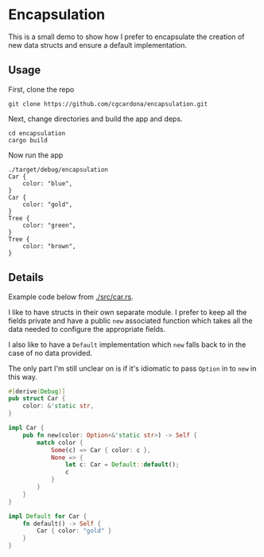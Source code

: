 # Encapsulation

This is a small demo to show how I prefer to encapsulate the creation of new data structs and ensure a default implementation.

## Usage

First, clone the repo

```
git clone https://github.com/cgcardona/encapsulation.git
```

Next, change directories and build the app and deps.

```
cd encapsulation
cargo build
```

Now run the app

```
./target/debug/encapsulation
Car {
    color: "blue",
}
Car {
    color: "gold",
}
Tree {
    color: "green",
}
Tree {
    color: "brown",
}
```

## Details

Example code below from [./src/car.rs](./src/car.rs).

I like to have structs in their own separate module. I prefer to keep all the fields private and have a public `new` associated function which takes all the data needed to configure the appropriate fields.

I also like to have a `Default` implementation which `new` falls back to in the case of no data provided.

The only part I'm still unclear on is if it's idiomatic to pass `Option` in to `new` in this way.

```rs
#[derive(Debug)]
pub struct Car {
    color: &'static str,
}

impl Car {
    pub fn new(color: Option<&'static str>) -> Self {
        match color {
            Some(c) => Car { color: c },
            None => {
                let c: Car = Default::default();
                c
            }
        }
    }
}

impl Default for Car {
    fn default() -> Self {
        Car { color: "gold" }
    }
}
```
